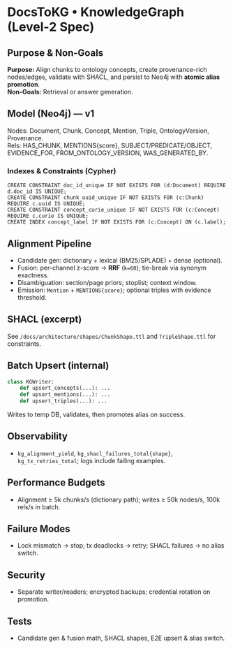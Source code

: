 # DocsToKG • KnowledgeGraph (Level-2 Spec)

## Purpose & Non-Goals
**Purpose:** Align chunks to ontology concepts, create provenance-rich nodes/edges, validate with SHACL, and persist to Neo4j with **atomic alias promotion**.  
**Non-Goals:** Retrieval or answer generation.

## Model (Neo4j) — v1
Nodes: Document, Chunk, Concept, Mention, Triple, OntologyVersion, Provenance.  
Rels: HAS_CHUNK, MENTIONS{score}, SUBJECT/PREDICATE/OBJECT, EVIDENCE_FOR, FROM_ONTOLOGY_VERSION, WAS_GENERATED_BY.

### Indexes & Constraints (Cypher)
```cypher
CREATE CONSTRAINT doc_id_unique IF NOT EXISTS FOR (d:Document) REQUIRE d.doc_id IS UNIQUE;
CREATE CONSTRAINT chunk_uuid_unique IF NOT EXISTS FOR (c:Chunk) REQUIRE c.uuid IS UNIQUE;
CREATE CONSTRAINT concept_curie_unique IF NOT EXISTS FOR (c:Concept) REQUIRE c.curie IS UNIQUE;
CREATE INDEX concept_label IF NOT EXISTS FOR (c:Concept) ON (c.label);
```

## Alignment Pipeline
- Candidate gen: dictionary + lexical (BM25/SPLADE) + dense (optional).
- Fusion: per-channel z-score → **RRF** (`k=60`); tie-break via synonym exactness.
- Disambiguation: section/page priors; stoplist; context window.
- Emission: `Mention` + `MENTIONS{score}`; optional triples with evidence threshold.

## SHACL (excerpt)
See `/docs/architecture/shapes/ChunkShape.ttl` and `TripleShape.ttl` for constraints.

## Batch Upsert (internal)
```py
class KGWriter:
    def upsert_concepts(...): ...
    def upsert_mentions(...): ...
    def upsert_triples(...): ...
```
Writes to temp DB, validates, then promotes alias on success.

## Observability
- `kg_alignment_yield`, `kg_shacl_failures_total{shape}`, `kg_tx_retries_total`; logs include failing examples.

## Performance Budgets
- Alignment ≥ 5k chunks/s (dictionary path); writes ≥ 50k nodes/s, 100k rels/s in batch.

## Failure Modes
- Lock mismatch → stop; tx deadlocks → retry; SHACL failures → no alias switch.

## Security
- Separate writer/readers; encrypted backups; credential rotation on promotion.

## Tests
- Candidate gen & fusion math, SHACL shapes, E2E upsert & alias switch.
